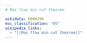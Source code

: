 ```yaml
---
# Max flow min cut theorem

wikidata: Q608294
msc_classification: "05"
wikipedia_links:
  - "[[Max flow min cut theorem]]"
---
```

